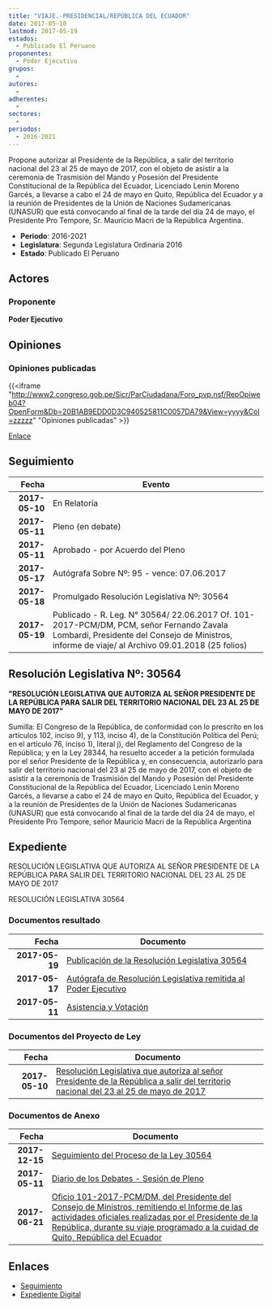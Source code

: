 ```yaml
---
title: "VIAJE.-PRESIDENCIAL/REPÚBLICA DEL ECUADOR"
date: 2017-05-10
lastmod: 2017-05-19
estados: 
  - Publicado El Peruano
proponentes: 
  - Poder Ejecutivo
grupos: 
  - 
autores: 
  - 
adherentes: 
  - 
sectores: 
  - 
periodos: 
  - 2016-2021
---
```


Propone autorizar al Presidente de la República, a salir del territorio nacional del 23 al 25 de mayo de 2017, con el objeto de asistir a la ceremonia de Trasmisión del Mando y Posesión del Presidente Constitucional de la República del Ecuador, Licenciado Lenin Moreno Garcés, a llevarse a cabo el 24 de mayo en Quito, República del Ecuador y a la reunión de Presidentes de la Unión de Naciones Sudamericanas (UNASUR) que está convocando al final de la tarde del día 24 de mayo, el Presidente Pro Tempore, Sr. Mauricio Macri de la República Argentina.

- **Periodo**: 2016-2021
- **Legislatura**: Segunda Legislatura Ordinaria 2016
- **Estado**: Publicado El Peruano

## Actores

### Proponente

**Poder Ejecutivo**


## Opiniones

### Opiniones publicadas

{{<iframe "http://www2.congreso.gob.pe/Sicr/ParCiudadana/Foro_pvp.nsf/RepOpiweb04?OpenForm&Db=20B1AB9EDD0D3C940525811C0057DA79&View=yyyy&Col=zzzzz" "Opiniones publicadas" >}}

[Enlace](http://www2.congreso.gob.pe/Sicr/ParCiudadana/Foro_pvp.nsf/RepOpiweb04?OpenForm&Db=20B1AB9EDD0D3C940525811C0057DA79&View=yyyy&Col=zzzzz)

## Seguimiento

| Fecha | Evento |
|------:|--------|
| **2017-05-10** | En Relatoría|
| **2017-05-11** | Pleno (en debate)|
| **2017-05-11** | Aprobado - por Acuerdo del Pleno|
| **2017-05-17** | Autógrafa Sobre Nº: 95 - vence: 07.06.2017|
| **2017-05-18** | Promulgado Resolución Legislativa Nº: 30564|
| **2017-05-19** | Publicado - R. Leg. N° 30564/ 22.06.2017 Of. 101-2017-PCM/DM, PCM, señor Fernando Zavala Lombardi, Presidente del Consejo de Ministros, informe de viaje/ al Archivo 09.01.2018 (25 folios)|

## Resolución Legislativa Nº: 30564

**"RESOLUCIÓN LEGISLATIVA QUE AUTORIZA AL SEÑOR PRESIDENTE DE LA REPÚBLICA PARA SALIR DEL TERRITORIO NACIONAL DEL 23 AL 25 DE MAYO DE 2017"**

Sumilla: El Congreso de la República, de conformidad con lo prescrito en los artículos 102, inciso 9), y 113, inciso 4), de la Constitución Política del Perú; en el artículo 76, inciso 1), literal j), del Reglamento del Congreso de la República; y en la Ley 28344, ha resuelto acceder a la petición formulada por el señor Presidente de la República y, en consecuencia, autorizarlo para salir del territorio nacional del 23 al 25 de mayo de 2017, con el objeto de asistir a la ceremonia de Trasmisión del Mando y Posesión del Presidente Constitucional de la República del Ecuador, Licenciado Lenin Moreno Garcés, a llevarse a cabo el 24 de mayo en Quito, República del Ecuador, y a la reunión de Presidentes de la Unión de Naciones Sudamericanas (UNASUR) que está convocando al final de la tarde del día 24 de mayo, el Presidente Pro Tempore, señor Mauricio Macri de la República Argentina


## Expediente

RESOLUCIÓN LEGISLATIVA QUE AUTORIZA AL SEÑOR PRESIDENTE DE LA REPÚBLICA PARA SALIR DEL TERRITORIO NACIONAL DEL 23 AL 25 DE MAYO DE 2017

RESOLUCIÓN LEGISLATIVA 30564


### Documentos resultado

| Fecha | Documento |
|------:|--------|
| **2017-05-19** | [Publicación de la Resolución Legislativa 30564](http://www.leyes.congreso.gob.pe/Documentos/2016_2021/ADLP/Normas_Legales/30564-RLG.pdf) |
| **2017-05-17** | [Autógrafa de Resolución Legislativa remitida al Poder Ejecutivo](http://www.leyes.congreso.gob.pe/Documentos/2016_2021/Autografas/Ley_y_de_Resolucion_Legislativa/AU0136320170517.pdf) |
| **2017-05-11** | [Asistencia y Votación](http://www.leyes.congreso.gob.pe/Documentos/2016_2021/Asistencia_y_Votacion/Proyectos_de_Ley/AV0136320170511.pdf) |

### Documentos del Proyecto de Ley

| Fecha | Documento |
|------:|--------|
| **2017-05-10** | [Resolución Legislativa que autoriza al señor Presidente de la República a salir del territorio nacional del 23 al 25 de mayo de 2017](http://www.leyes.congreso.gob.pe/Documentos/2016_2021/Proyectos_de_Ley_y_de_Resoluciones_Legislativas/PL0136320170510..pdf) |

### Documentos de Anexo

| Fecha | Documento |
|------:|--------|
| **2017-12-15** | [Seguimiento del Proceso de la Ley 30564](http://www.leyes.congreso.gob.pe/Documentos/2016_2021/Seguimiento_de_Proyectos_de_Ley/01363PL20171215.pdf) |
| **2017-05-11** | [Diario de los Debates - Sesión de Pleno](http://www.leyes.congreso.gob.pe/Documentos/2016_2021/ADLP/Diario_Debates/30564_DD.pdf) |
| **2017-06-21** | [Oficio 101-2017-PCM/DM, del Presidente del Consejo de Ministros, remitiendo el Informe de las actividades oficiales realizadas por el Presidente de la República, durante su viaje programado a la cuidad de Quito, República del Ecuador](http://www.leyes.congreso.gob.pe/Documentos/2016_2021/Oficios/Poder_Ejecutivo/OFICIO-101-2017-PCM-DM..pdf) |

## Enlaces 

- [Seguimiento](http://www2.congreso.gob.pe/Sicr/TraDocEstProc/CLProLey2016.nsf/f7fff46988ca05b1052578e100829cc7/05e58c1ceaeaca800525811c0057a5d8?OpenDocument)
- [Expediente Digital](http://www2.congreso.gob.pehttp://www2.congreso.gob.pe/Sicr/TraDocEstProc/CLProLey2016.nsf/f7fff46988ca05b1052578e100829cc7/05e58c1ceaeaca800525811c0057a5d8?OpenDocument&Click=05257FB7005EB655.eb71d0cf91d8294e05256cdf006b5706/$Body/0.1C6C)
